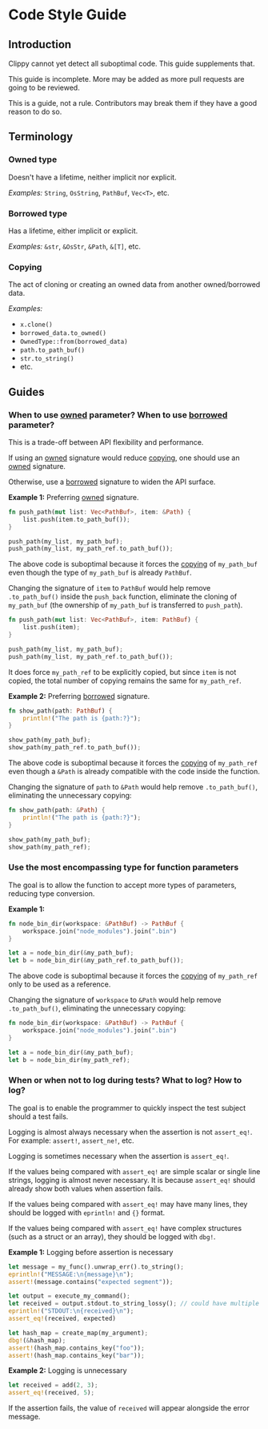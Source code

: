 # Code Style Guide

## Introduction

Clippy cannot yet detect all suboptimal code. This guide supplements that.

This guide is incomplete. More may be added as more pull requests are going to be reviewed.

This is a guide, not a rule. Contributors may break them if they have a good reason to do so.

## Terminology

[owned]: #owned-type
[borrowed]: #borrowed-type
[copying]: #copying

### Owned type

Doesn't have a lifetime, neither implicit nor explicit.

*Examples:* `String`, `OsString`, `PathBuf`, `Vec<T>`, etc.

### Borrowed type

Has a lifetime, either implicit or explicit.

*Examples:* `&str`, `&OsStr`, `&Path`, `&[T]`, etc.

### Copying

The act of cloning or creating an owned data from another owned/borrowed data.

*Examples:*
* `x.clone()`
* `borrowed_data.to_owned()`
* `OwnedType::from(borrowed_data)`
* `path.to_path_buf()`
* `str.to_string()`
* etc.

## Guides

### When to use [owned] parameter? When to use [borrowed] parameter?

This is a trade-off between API flexibility and performance.

If using an [owned] signature would reduce [copying], one should use an [owned] signature.

Otherwise, use a [borrowed] signature to widen the API surface.

**Example 1:** Preferring [owned] signature.

```rust
fn push_path(mut list: Vec<PathBuf>, item: &Path) {
    list.push(item.to_path_buf());
}

push_path(my_list, my_path_buf);
push_path(my_list, my_path_ref.to_path_buf());
```

The above code is suboptimal because it forces the [copying] of `my_path_buf` even though the type of `my_path_buf` is already `PathBuf`.

Changing the signature of `item` to `PathBuf` would help remove `.to_path_buf()` inside the `push_back` function, eliminate the cloning of `my_path_buf` (the ownership of `my_path_buf` is transferred to `push_path`).

```rust
fn push_path(mut list: Vec<PathBuf>, item: PathBuf) {
    list.push(item);
}

push_path(my_list, my_path_buf);
push_path(my_list, my_path_ref.to_path_buf());
```

It does force `my_path_ref` to be explicitly copied, but since `item` is not copied, the total number of copying remains the same for `my_path_ref`.

**Example 2:** Preferring [borrowed] signature.

```rust
fn show_path(path: PathBuf) {
    println!("The path is {path:?}");
}

show_path(my_path_buf);
show_path(my_path_ref.to_path_buf());
```

The above code is suboptimal because it forces the [copying] of `my_path_ref` even though a `&Path` is already compatible with the code inside the function.

Changing the signature of `path` to `&Path` would help remove `.to_path_buf()`, eliminating the unnecessary copying:

```rust
fn show_path(path: &Path) {
    println!("The path is {path:?}");
}

show_path(my_path_buf);
show_path(my_path_ref);
```

### Use the most encompassing type for function parameters

The goal is to allow the function to accept more types of parameters, reducing type conversion.

**Example 1:**

```rust
fn node_bin_dir(workspace: &PathBuf) -> PathBuf {
    workspace.join("node_modules").join(".bin")
}

let a = node_bin_dir(&my_path_buf);
let b = node_bin_dir(&my_path_ref.to_path_buf());
```

The above code is suboptimal because it forces the [copying] of `my_path_ref` only to be used as a reference.

Changing the signature of `workspace` to `&Path` would help remove `.to_path_buf()`, eliminating the unnecessary copying:

```rust
fn node_bin_dir(workspace: &PathBuf) -> PathBuf {
    workspace.join("node_modules").join(".bin")
}

let a = node_bin_dir(&my_path_buf);
let b = node_bin_dir(my_path_ref);
```

### When or when not to log during tests? What to log? How to log?

The goal is to enable the programmer to quickly inspect the test subject should a test fails.

Logging is almost always necessary when the assertion is not `assert_eq!`. For example: `assert!`, `assert_ne!`, etc.

Logging is sometimes necessary when the assertion is `assert_eq!`.

If the values being compared with `assert_eq!` are simple scalar or single line strings, logging is almost never necessary. It is because `assert_eq!` should already show both values when assertion fails.

If the values being compared with `assert_eq!` may have many lines, they should be logged with `eprintln!` and `{}` format.

If the values being compared with `assert_eq!` have complex structures (such as a struct or an array), they should be logged with `dbg!`.

**Example 1:** Logging before assertion is necessary

```rust
let message = my_func().unwrap_err().to_string();
eprintln!("MESSAGE:\n{message}\n");
assert!(message.contains("expected segment"));
```

```rust
let output = execute_my_command();
let received = output.stdout.to_string_lossy(); // could have multiple lines
eprintln!("STDOUT:\n{received}\n");
assert_eq!(received, expected)
```

```rust
let hash_map = create_map(my_argument);
dbg!(&hash_map);
assert!(hash_map.contains_key("foo"));
assert!(hash_map.contains_key("bar"));
```

**Example 2:** Logging is unnecessary

```rust
let received = add(2, 3);
assert_eq!(received, 5);
```

If the assertion fails, the value of `received` will appear alongside the error message.
